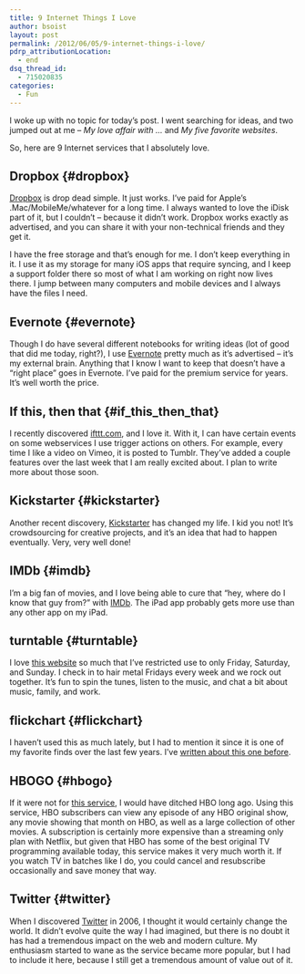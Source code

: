 ```yaml
---
title: 9 Internet Things I Love
author: bsoist
layout: post
permalink: /2012/06/05/9-internet-things-i-love/
pdrp_attributionLocation:
  - end
dsq_thread_id:
  - 715020835
categories:
  - Fun
---
```

I woke up with no topic for today&#8217;s post. I went searching for ideas, and two jumped out at me &#8211; *My love affair with &#8230;* and *My five favorite websites*.

So, here are 9 Internet services that I absolutely love.

## Dropbox {#dropbox}

[Dropbox][1] is drop dead simple. It just works. I&#8217;ve paid for Apple&#8217;s .Mac/MobileMe/whatever for a long time. I always wanted to love the iDisk part of it, but I couldn&#8217;t &#8211; because it didn&#8217;t work. Dropbox works exactly as advertised, and you can share it with your non-technical friends and they get it.

I have the free storage and that&#8217;s enough for me. I don&#8217;t keep everything in it. I use it as my storage for many iOS apps that require syncing, and I keep a support folder there so most of what I am working on right now lives there. I jump between many computers and mobile devices and I always have the files I need. 

## Evernote {#evernote}

Though I do have several different notebooks for writing ideas (lot of good that did me today, right?), I use [Evernote][2] pretty much as it&#8217;s advertised &#8211; it&#8217;s my external brain. Anything that I know I want to keep that doesn&#8217;t have a &#8220;right place&#8221; goes in Evernote. I&#8217;ve paid for the premium service for years. It&#8217;s well worth the price.

## If this, then that {#if_this_then_that}

I recently discovered [ifttt.com][3], and I love it. With it, I can have certain events on some webservices I use trigger actions on others. For example, every time I like a video on Vimeo, it is posted to Tumblr. They&#8217;ve added a couple features over the last week that I am really excited about. I plan to write more about those soon.

## Kickstarter {#kickstarter}

Another recent discovery, [Kickstarter][4] has changed my life. I kid you not! It&#8217;s crowdsourcing for creative projects, and it&#8217;s an idea that had to happen eventually. Very, very well done!

## IMDb {#imdb}

I&#8217;m a big fan of movies, and I love being able to cure that &#8220;hey, where do I know that guy from?&#8221; with [IMDb][5]. The iPad app probably gets more use than any other app on my iPad.

## turntable {#turntable}

I love [this website][6] so much that I&#8217;ve restricted use to only Friday, Saturday, and Sunday. I check in to hair metal Fridays every week and we rock out together. It&#8217;s fun to spin the tunes, listen to the music, and chat a bit about music, family, and work. 

## flickchart {#flickchart}

I haven&#8217;t used this as much lately, but I had to mention it since it is one of my favorite finds over the last few years. I&#8217;ve [written about this one before][7].

## HBOGO {#hbogo}

If it were not for [this service][8], I would have ditched HBO long ago. Using this service, HBO subscribers can view any episode of any HBO original show, any movie showing that month on HBO, as well as a large collection of other movies. A subscription is certainly more expensive than a streaming only plan with Netflix, but given that HBO has some of the best original TV programming available today, this service makes it very much worth it. If you watch TV in batches like I do, you could cancel and resubscribe occasionally and save money that way.

## Twitter {#twitter}

When I discovered [Twitter][9] in 2006, I thought it would certainly change the world. It didn&#8217;t evolve quite the way I had imagined, but there is no doubt it has had a tremendous impact on the web and modern culture. My enthusiasm started to wane as the service became more popular, but I had to include it here, because I still get a tremendous amount of value out of it.

 [1]: http://dropbox.com/
 [2]: http://evernote.com/
 [3]: http://ifttt.com/
 [4]: http://kickstarter.com/
 [5]: http://imdb.com/
 [6]: http://turntable.fm/
 [7]: http://whsjr.soistmann.com/oped/2009/07/14/great-site-flickchartcom/
 [8]: http://hbogo.com/
 [9]: http://twitter.com/